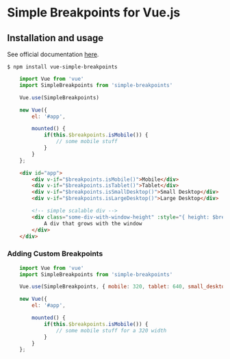 # Simple Breakpoints for Vue.js

## Installation and usage

See official documentation [here](https://github.com/drewjbartlett/simple-breakpoints).

    $ npm install vue-simple-breakpoints

```javascript
    import Vue from 'vue'
    import SimpleBreakpoints from 'simple-breakpoints'

    Vue.use(SimpleBreakpoints)

    new Vue({
        el: '#app',

        mounted() {
            if(this.$breakpoints.isMobile()) {
                // some mobile stuff
            }
        }
    };
```

```html
    <div id="app">
        <div v-if="$breakpoints.isMobile()">Mobile</div>
        <div v-if="$breakpoints.isTablet()">Tablet</div>
        <div v-if="$breakpoints.isSmallDesktop()">Small Desktop</div>
        <div v-if="$breakpoints.isLargeDesktop()">Large Desktop</div>

        <!-- simple scalable div -->
        <div class="some-div-with-window-height" :style="{ height: $breakpoints.viewport.height + 'px' }">
            A div that grows with the window
        </div>
    </div>
```

### Adding Custom Breakpoints

```javascript
    import Vue from 'vue'
    import SimpleBreakpoints from 'simple-breakpoints'

    Vue.use(SimpleBreakpoints, { mobile: 320, tablet: 640, small_desktop: 1000, large_desktop: 1200 })

    new Vue({
        el: '#app',

        mounted() {
            if(this.$breakpoints.isMobile()) {
                // some mobile stuff for a 320 width
            }
        }
    };
```

